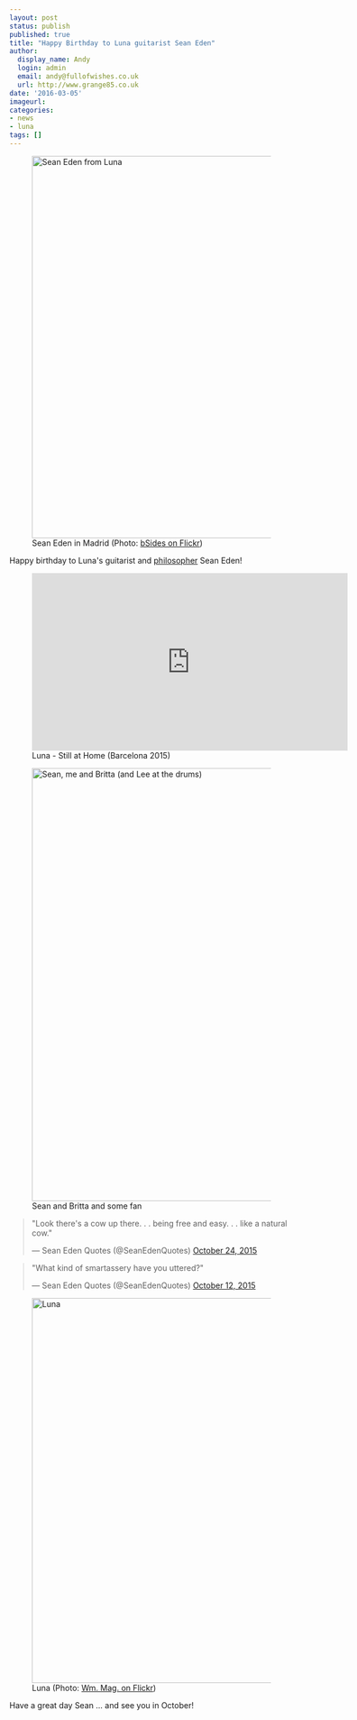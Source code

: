 ```yaml
---
layout: post
status: publish
published: true
title: "Happy Birthday to Luna guitarist Sean Eden"
author:
  display_name: Andy
  login: admin
  email: andy@fullofwishes.co.uk
  url: http://www.grange85.co.uk
date: '2016-03-05'
imageurl: 
categories:
- news
- luna
tags: []
---
```

<figure><a data-flickr-embed="true"  href="https://www.flickr.com/photos/bsides/17044101060/in/album-72157652118615975/" title="Sean Eden from Luna"><img src="https://farm8.staticflickr.com/7632/17044101060_2382eefd76_b.jpg" width="1024" height="678" alt="Sean Eden from Luna"></a><figcaption>Sean Eden in Madrid (Photo: <a href="https://www.flickr.com/photos/bsides/17044101060/in/album-72157652118615975/">bSides on Flickr</a>)</figcaption></figure>
<p class="lead">Happy birthday to Luna's guitarist and <a href="https://twitter.com/seanedenquotes">philosopher</a> Sean Eden!</p>
<figure class="caption aligncenter"><iframe width="560" height="315" src="https://www.youtube.com/embed/yyT2D-hHKYI" frameborder="0" allowfullscreen></iframe><figcaption class="caption-text">Luna - Still at Home (Barcelona 2015)</figcaption></figure>

<figure><a data-flickr-embed="true"  href="https://www.flickr.com/photos/grange85/17313528502/in/photolist-wKEHPu-wtLQiy-wtLHES-wJ51sj-wKEGX9-wtU8XM-wKEHrW-vPnmBQ-wtLHwf-vPvTVp-wJ528C-wtLHko-wJ51K3-wJ51N9-wtU8Ci-wtLGQA-wLTBwg-wLozAe-wtU8FK-wLozqK-so6NP6-s6vod9-rrhR1X-rrhRnt-snWmQ7-rr6zWb-rrhRvV-snWmFj-rrhR5e-so4yix-so6P5M-s6vovy-rr6AuW-7kwH8h-7ksNkR" title="Sean, me  and Britta (and Lee at the drums)"><img src="https://farm8.staticflickr.com/7750/17313528502_3621998731_b.jpg" width="1024" height="768" alt="Sean, me  and Britta (and Lee at the drums)"></a><figcaption>Sean and Britta and some fan</figcaption></figure>

<blockquote class="twitter-tweet" data-lang="en"><p lang="en" dir="ltr">"Look there&#39;s a cow up there. . . being free and easy. . . like a natural cow."</p>&mdash; Sean Eden Quotes (@SeanEdenQuotes) <a href="https://twitter.com/SeanEdenQuotes/status/657975691229528064">October 24, 2015</a></blockquote>
<blockquote class="twitter-tweet" data-lang="en"><p lang="en" dir="ltr">"What kind of smartassery have you uttered?"</p>&mdash; Sean Eden Quotes (@SeanEdenQuotes) <a href="https://twitter.com/SeanEdenQuotes/status/653587530810552320">October 12, 2015</a></blockquote>

<figure><a data-flickr-embed="true"  href="https://www.flickr.com/photos/jojomelons/21864076863/in/photolist-zj47jt-zRixad-so6NP6-rrhRnt-2ZBJVM-snWmQ7-rrhR1X-so4yix-so6P5M-snWmFj-rrhRvV-rrhR5e-7a8gQ3-rY8wus-rY8tro-sfxX8y-4TkFeE-s6vovy-3gS1Sw-E3vGV-C1NDy-4TgrSV-wJ51sj-wJ51K3-wKEHPu-wKEHrW-wtLHwf-wtU8XM-wtU8FK-wtLHES-wJ528C-vPnmBQ-wKEGX9-wLozqK-vPvTVp-wJ51N9-wtLQiy-9mfoLy-C1NLt-E3vDF-C1NE6-9mfoME-wtU8Ci-wtLHko-wLozAe-wtLGQA-wLTBwg-7kwH8h-2ZBCdZ-7ksNkR" title="Luna"><img src="https://farm6.staticflickr.com/5712/21864076863_39e75348be_b.jpg" width="1024" height="683" alt="Luna"></a><figcaption>Luna (Photo: <a href="https://flic.kr/p/zj47jt">Wm. Mag. on Flickr</a>)</figcaption></figure>

<p>Have a great day Sean ... and see you in October!</p>


<script async src="//platform.twitter.com/widgets.js" charset="utf-8"></script>
